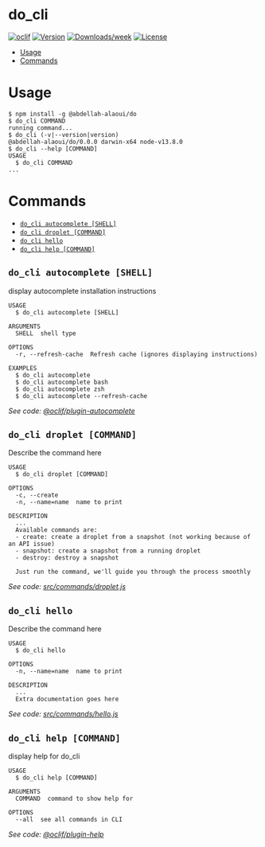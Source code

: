 do_cli
======



[![oclif](https://img.shields.io/badge/cli-oclif-brightgreen.svg)](https://oclif.io)
[![Version](https://img.shields.io/npm/v/@abdellah-alaoui/do.svg)](https://npmjs.org/package/@abdellah-alaoui/do)
[![Downloads/week](https://img.shields.io/npm/dw/@abdellah-alaoui/do.svg)](https://npmjs.org/package/@abdellah-alaoui/do)
[![License](https://img.shields.io/npm/l/@abdellah-alaoui/do.svg)](https://github.com/haikyuu/do_cli/blob/master/package.json)

<!-- toc -->
* [Usage](#usage)
* [Commands](#commands)
<!-- tocstop -->
# Usage
<!-- usage -->
```sh-session
$ npm install -g @abdellah-alaoui/do
$ do_cli COMMAND
running command...
$ do_cli (-v|--version|version)
@abdellah-alaoui/do/0.0.0 darwin-x64 node-v13.8.0
$ do_cli --help [COMMAND]
USAGE
  $ do_cli COMMAND
...
```
<!-- usagestop -->
# Commands
<!-- commands -->
* [`do_cli autocomplete [SHELL]`](#do_cli-autocomplete-shell)
* [`do_cli droplet [COMMAND]`](#do_cli-droplet-command)
* [`do_cli hello`](#do_cli-hello)
* [`do_cli help [COMMAND]`](#do_cli-help-command)

## `do_cli autocomplete [SHELL]`

display autocomplete installation instructions

```
USAGE
  $ do_cli autocomplete [SHELL]

ARGUMENTS
  SHELL  shell type

OPTIONS
  -r, --refresh-cache  Refresh cache (ignores displaying instructions)

EXAMPLES
  $ do_cli autocomplete
  $ do_cli autocomplete bash
  $ do_cli autocomplete zsh
  $ do_cli autocomplete --refresh-cache
```

_See code: [@oclif/plugin-autocomplete](https://github.com/oclif/plugin-autocomplete/blob/v0.1.5/src/commands/autocomplete/index.ts)_

## `do_cli droplet [COMMAND]`

Describe the command here

```
USAGE
  $ do_cli droplet [COMMAND]

OPTIONS
  -c, --create
  -n, --name=name  name to print

DESCRIPTION
  ...
  Available commands are:
  - create: create a droplet from a snapshot (not working because of an API issue)
  - snapshot: create a snapshot from a running droplet
  - destroy: destroy a snapshot

  Just run the command, we'll guide you through the process smoothly
```

_See code: [src/commands/droplet.js](https://github.com/haikyuu/do_cli/blob/v0.0.0/src/commands/droplet.js)_

## `do_cli hello`

Describe the command here

```
USAGE
  $ do_cli hello

OPTIONS
  -n, --name=name  name to print

DESCRIPTION
  ...
  Extra documentation goes here
```

_See code: [src/commands/hello.js](https://github.com/haikyuu/do_cli/blob/v0.0.0/src/commands/hello.js)_

## `do_cli help [COMMAND]`

display help for do_cli

```
USAGE
  $ do_cli help [COMMAND]

ARGUMENTS
  COMMAND  command to show help for

OPTIONS
  --all  see all commands in CLI
```

_See code: [@oclif/plugin-help](https://github.com/oclif/plugin-help/blob/v2.2.3/src/commands/help.ts)_
<!-- commandsstop -->
